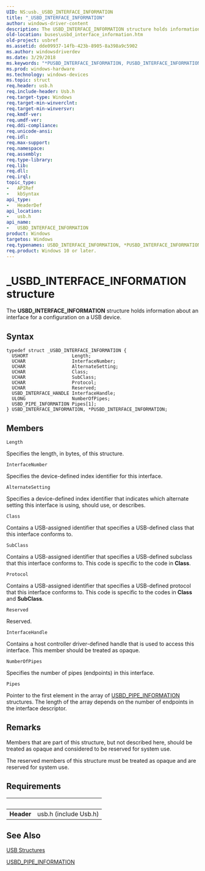 ```yaml
---
UID: NS:usb._USBD_INTERFACE_INFORMATION
title: "_USBD_INTERFACE_INFORMATION"
author: windows-driver-content
description: The USBD_INTERFACE_INFORMATION structure holds information about an interface for a configuration on a USB device.
old-location: buses\usbd_interface_information.htm
old-project: usbref
ms.assetid: dde09937-14fb-423b-8905-8a398a9c5902
ms.author: windowsdriverdev
ms.date: 3/29/2018
ms.keywords: "*PUSBD_INTERFACE_INFORMATION, PUSBD_INTERFACE_INFORMATION, PUSBD_INTERFACE_INFORMATION structure pointer [Buses], USBD_INTERFACE_INFORMATION, USBD_INTERFACE_INFORMATION structure [Buses], _USBD_INTERFACE_INFORMATION, buses.usbd_interface_information, usb/PUSBD_INTERFACE_INFORMATION, usb/USBD_INTERFACE_INFORMATION, usbstrct_1d2a2627-f530-4ccb-8473-0f028ab44acc.xml"
ms.prod: windows-hardware
ms.technology: windows-devices
ms.topic: struct
req.header: usb.h
req.include-header: Usb.h
req.target-type: Windows
req.target-min-winverclnt: 
req.target-min-winversvr: 
req.kmdf-ver: 
req.umdf-ver: 
req.ddi-compliance: 
req.unicode-ansi: 
req.idl: 
req.max-support: 
req.namespace: 
req.assembly: 
req.type-library: 
req.lib: 
req.dll: 
req.irql: 
topic_type:
-	APIRef
-	kbSyntax
api_type:
-	HeaderDef
api_location:
-	usb.h
api_name:
-	USBD_INTERFACE_INFORMATION
product: Windows
targetos: Windows
req.typenames: USBD_INTERFACE_INFORMATION, *PUSBD_INTERFACE_INFORMATION
req.product: Windows 10 or later.
---
```


# _USBD_INTERFACE_INFORMATION structure
The <b>USBD_INTERFACE_INFORMATION</b> structure holds information about an interface for a configuration on a USB device.

## Syntax
```
typedef struct _USBD_INTERFACE_INFORMATION {
  USHORT                Length;
  UCHAR                 InterfaceNumber;
  UCHAR                 AlternateSetting;
  UCHAR                 Class;
  UCHAR                 SubClass;
  UCHAR                 Protocol;
  UCHAR                 Reserved;
  USBD_INTERFACE_HANDLE InterfaceHandle;
  ULONG                 NumberOfPipes;
  USBD_PIPE_INFORMATION Pipes[1];
} USBD_INTERFACE_INFORMATION, *PUSBD_INTERFACE_INFORMATION;
```

## Members


`Length`

Specifies the length, in bytes, of this structure.

`InterfaceNumber`

Specifies the device-defined index identifier for this interface.

`AlternateSetting`

Specifies a device-defined index identifier that indicates which alternate setting this interface is using, should use, or describes.

`Class`

Contains a USB-assigned identifier that specifies a USB-defined class that this interface conforms to.

`SubClass`

Contains a USB-assigned identifier that specifies a USB-defined subclass that this interface conforms to. This code is specific to the code in <b>Class</b>.

`Protocol`

Contains a USB-assigned identifier that specifies a USB-defined protocol that this interface conforms to. This code is specific to the codes in <b>Class</b> and <b>SubClass</b>.

`Reserved`

Reserved.

`InterfaceHandle`

Contains a host controller driver-defined handle that is used to access this interface. This member should be treated as opaque.

`NumberOfPipes`

Specifies the number of pipes (endpoints) in this interface.

`Pipes`

Pointer to the first element in the array of <a href="https://msdn.microsoft.com/library/windows/hardware/ff539114">USBD_PIPE_INFORMATION</a> structures. The length of the array depends on the number of endpoints in the interface descriptor.

## Remarks
Members that are part of this structure, but not described here, should be treated as opaque and considered to be reserved for system use.

The reserved members of this structure must be treated as opaque and are reserved for system use.

## Requirements
| &nbsp; | &nbsp; |
| ---- |:---- |
| **Header** | usb.h (include Usb.h) |

## See Also

<a href="https://msdn.microsoft.com/library/windows/hardware/ff540160">USB Structures</a>



<a href="https://msdn.microsoft.com/library/windows/hardware/ff539114">USBD_PIPE_INFORMATION</a>